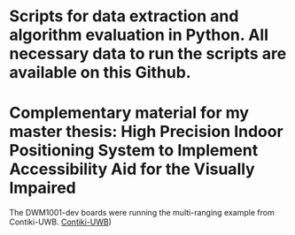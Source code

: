 # Scripts for data extraction and algorithm evaluation in Python. All necessary data to run the scripts are available on this Github.
# Complementary material for my master thesis: High Precision Indoor Positioning System to Implement Accessibility Aid for the Visually Impaired
The DWM1001-dev boards were running the multi-ranging example from Contiki-UWB.
[Contiki-UWB](https://github.com/d3s-trento/contiki-uwb))

